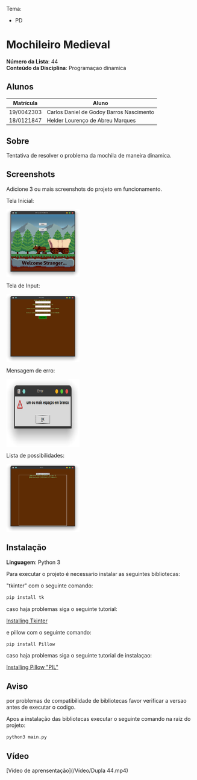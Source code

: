 Tema:
 - PD

# Mochileiro Medieval

**Número da Lista**: 44<br>
**Conteúdo da Disciplina**: Programaçao dinamica<br>

## Alunos
|Matrícula | Aluno |
| -- | -- |
| 19/0042303  |  Carlos Daniel de Godoy Barros Nascimento |
| 18/0121847  |  Helder Lourenço de Abreu Marques |

## Sobre 
Tentativa de resolver o problema da mochila de maneira dinamica. 

## Screenshots
Adicione 3 ou mais screenshots do projeto em funcionamento.
<p>Tela Inicial:<p>
<div>
  <img align="center" alt="png" width="194em" height="180em" src="/Screenshot_20230709_233524.png"/>
</div>

<p>Tela de Input:<p>
<div>
  <img align="center" alt="png" width="194em" height="180em" src="/Screenshot_20230709_233618.png"/>
</div>

<p>Mensagem de erro:<p>
<div>
  <img align="center" alt="png" width="194em" height="180em" src="/Screenshot_20230709_233648.png"/>
</div>

<p>Lista de possibilidades:<p>
<div>
  <img align="center" alt="png" width="194em" height="180em" src="/Screenshot_20230709_233729.png"/>
</div>

## Instalação 
**Linguagem**: Python 3<br>

Para executar o projeto é necessario instalar as seguintes bibliotecas:

"tkinter" com o seguinte comando:

```bash 
pip install tk
```
caso haja problemas siga o seguinte tutorial:

<a href="https://www.tutorialspoint.com/how-to-install-tkinter-in-python" target=_blank>Installing Tkinter</a></h3>

e pillow com o seguinte comando:

```bash 
pip install Pillow
```
caso haja problemas siga o seguinte tutorial de instalaçao:

<a href="https://blog.finxter.com/python-install-pil/" target=_blank>Installing Pillow "PIL"</a></h3>
## Aviso

<p>por problemas de compatibilidade de bibliotecas favor verificar a versao antes de executar o codigo.

Apos a instalação das bibliotecas executar o seguinte comando na raiz do projeto:

```bash 
python3 main.py
```
## Vídeo
[Vídeo de aprensentação](/Vídeo/Dupla 44.mp4)





